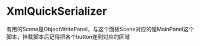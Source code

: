 ﻿# XmlQuickSerializer

有用的Scene是ObjectWritePanel，与这个面板Scene对应的是MainPanel这个脚本，挂载脚本后记得把各个button连到对应的区域
